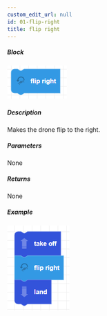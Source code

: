 ```yaml
---
custom_edit_url: null
id: 01-flip-right
title: flip right
---
```


##### Block

![flipright image](flipright.png)

##### Description

Makes the drone flip to the right.

##### Parameters

None

##### Returns

None

##### Example

![Alt text](flipright_example.png)